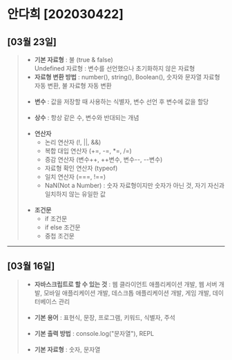 # 안다희 [202030422]
## [03월 23일]
> * **기본 자료형** : 불 (true & false)  
> Undefined 자료형 : 변수를 선언했으나 초기화하지 않은 자료형
> * **자료형 변환 방법** : number(), string(), Boolean(), 숫자와 문자열 자료형 자동 변환, 불 자료형 자동 변환<br><br>
> * **변수** : 값을 저장할 때 사용하는 식별자, 변수 선언 후 변수에 값을 할당<br><br>
> * **상수** : 항상 같은 수, 변수와 반대되는 개념<br><br>
> * **연산자**
>   * 논리 연산자 (!, ||, &&)
>   * 복합 대입 연산자 (+=, -=, *=, /=)
>   * 증감 연산자 (변수++, ++변수, 변수--, --변수)
>   * 자료형 확인 연산자 (typeof)
>   * 일치 연산자 (===, !==)
>   * NaN(Not a Number) : 숫자 자료형이지만 숫자가 아닌 것, 자기 자신과 일치하지 않는 유일한 값<br><br>
> * **조건문**
>   * if 조건문
>   * if else 조건문
>   * 중첩 조건문
---
## [03월 16일]
> * **자바스크립트로 할 수 있는 것** : 웹 클라이언트 애플리케이션 개발, 웹 서버 개발, 모바일 애플리케이션 개발, 데스크톱 애플리케이션 개발, 게임 개발, 데이터베이스 관리<br><br>
> * **기본 용어** : 표현식, 문장, 프로그램, 키워드, 식별자, 주석<br><br>
> * **기본 출력 방법** : console.log("문자열"), REPL<br><br>
> * **기본 자료형** : 숫자, 문자열